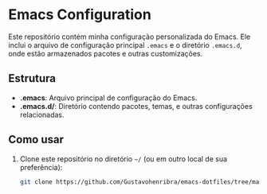 # Emacs Configuration

Este repositório contém minha configuração personalizada do Emacs. Ele inclui o arquivo de configuração principal `.emacs` e o diretório `.emacs.d`, onde estão armazenados pacotes e outras customizações.

## Estrutura

- **.emacs**: Arquivo principal de configuração do Emacs.
- **.emacs.d/**: Diretório contendo pacotes, temas, e outras configurações relacionadas.

## Como usar

1. Clone este repositório no diretório `~/` (ou em outro local de sua preferência):
   ```bash
   git clone https://github.com/Gustavohenribra/emacs-dotfiles/tree/main ~/

